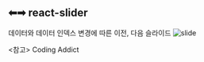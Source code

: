 ## ⬅➡ react-slider

데이터와 데이터 인덱스 변경에 따른 이전, 다음 슬라이드
![slide](https://user-images.githubusercontent.com/74355328/131214013-d57f0e3d-9fad-4cd4-bf1c-4d99bb5cd801.png)

<참고>
Coding Addict

